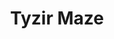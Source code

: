 ---
pid: ch411
title: Tyzir Maze
location_transcription: North Philly
coordinates: "[-75.135229836433, 39.982776273733]"
zipcode: 
gen_neighborhood: 
neighborhood: 
outside_phl: 
age: '10'
age_range: 6-13
instagram: 
image_file_name: ch_411.jpg
proposal_transcription: Maze Tyzir
topic: Unknown
topic_summary: '0'
type: Other No Form
keywords_other: 
credit: Tyzir Goodwyn
image_labels: |-
  -Start
  -Finish
  big
  long
twitter: 
facebook: 
permalink: "/monuments/ch411/"
layout: item-page
---
